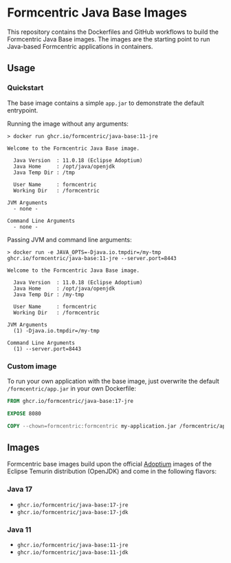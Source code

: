 # Formcentric Java Base Images

This repository contains the Dockerfiles and GitHub workflows to build the Formcentric Java Base images.
The images are the starting point to run Java-based Formcentric applications in containers.

## Usage

### Quickstart

The base image contains a simple `app.jar` to demonstrate the default entrypoint.

Running the image without any arguments:

```
> docker run ghcr.io/formcentric/java-base:11-jre

Welcome to the Formcentric Java Base image.

  Java Version  : 11.0.18 (Eclipse Adoptium)
  Java Home     : /opt/java/openjdk
  Java Temp Dir : /tmp

  User Name     : formcentric
  Working Dir   : /formcentric

JVM Arguments
  - none -

Command Line Arguments
  - none -
```

Passing JVM and command line arguments:

```
> docker run -e JAVA_OPTS=-Djava.io.tmpdir=/my-tmp ghcr.io/formcentric/java-base:11-jre --server.port=8443

Welcome to the Formcentric Java Base image.

  Java Version  : 11.0.18 (Eclipse Adoptium)
  Java Home     : /opt/java/openjdk
  Java Temp Dir : /my-tmp

  User Name     : formcentric
  Working Dir   : /formcentric

JVM Arguments
  (1) -Djava.io.tmpdir=/my-tmp

Command Line Arguments
  (1) --server.port=8443
```

### Custom image

To run your own application with the base image, just overwrite the default `/formcentric/app.jar` in your
own Dockerfile:

```Dockerfile
FROM ghcr.io/formcentric/java-base:17-jre

EXPOSE 8080

COPY --chown=formcentric:formcentric my-application.jar /formcentric/app.jar
```

## Images

Formcentric base images build upon the official [Adoptium](https://adoptium.net) images of the Eclipse Temurin
distribution (OpenJDK) and come in the following flavors:

### Java 17

- `ghcr.io/formcentric/java-base:17-jre`
- `ghcr.io/formcentric/java-base:17-jdk`

### Java 11

- `ghcr.io/formcentric/java-base:11-jre`
- `ghcr.io/formcentric/java-base:11-jdk`
